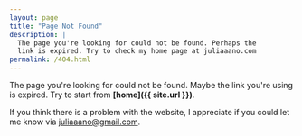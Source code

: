 ```yaml
---
layout: page
title: "Page Not Found"
description: |
  The page you're looking for could not be found. Perhaps the
  link is expired. Try to check my home page at juliaaano.com
permalink: /404.html
---
```


The page you're looking for could not be found. Maybe the link you're using is expired. Try to start from **[home]({{ site.url }})**.

<amp-img
    src="{{ site.cdn.https }}/images/404-travolta.png"
    alt="404"
    id="404"
    width="300"
    height="306"
    layout="fixed">
</amp-img>

If you think there is a problem with the website, I appreciate if you could let me know via [juliaaano@gmail.com](mailto:juliaaano@gmail.com).
